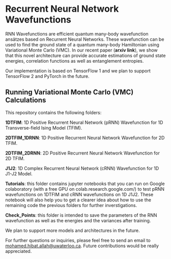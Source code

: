 # Recurrent Neural Network Wavefunctions

RNN Wavefunctions are efficient quantum many-body wavefunction ansätzes based on Recurrent Neural Networks. These wavefunction can be used to find the ground state of a quantum many-body Hamiltonian using Variational Monte Carlo (VMC). In our recent paper (**arxiv link**), we show that this novel architecture can provide accurate estimations of ground state energies, correlation functions as well as entanglement entropies.

Our implementation is based on TensorFlow 1 and we plan to support TensorFlow 2 and PyTorch in the future.

## Running Variational Monte Carlo (VMC) Calculations

This repository contains the following folders:

**1DTFIM**: 1D Positive Recurrent Neural Network (pRNN) Wavefunction for 1D Transverse-field Ising Model (TFIM).

**2DTFIM_1DRNN**: 1D Positive Recurrent Neural Network Wavefunction for 2D TFIM.

**2DTFIM_2DRNN**: 2D Positive Recurrent Neural Network Wavefunction for 2D TFIM.

**J1J2**: 1D Complex Recurrent Neural Network (cRNN) Wavefunction for 1D J1-J2 Model.

**Tutorials**: this folder contains jupyter notebooks that you can run on Google colaboratory (with a free GPU on colab.research.google.com/) to test pRNN wavefunctions on 1DTFIM and cRNN wavefunctions on 1D J1J2. These notebook will also help you to get a clearer idea about how to use the remaining code the previous folders for further inverstigations.

**Check_Points**: this folder is intended to save the parameters of the RNN wavefunction as well as the energies and the variances after training.

We plan to support more models and architectures in the future.

For further questions or inquiries, please feel free to send an email to mohamed.hibat.allah@uwaterloo.ca. Future contributions would be really appreciated.
